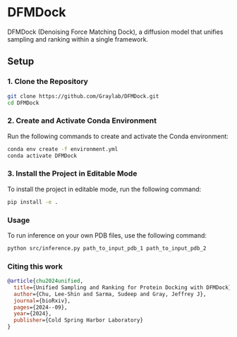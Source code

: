 # DFMDock
DFMDock (Denoising Force Matching Dock), a diffusion model that unifies sampling and ranking within a single framework.

## Setup

### 1. Clone the Repository

```bash
git clone https://github.com/Graylab/DFMDock.git
cd DFMDock
```

### 2. Create and Activate Conda Environment

Run the following commands to create and activate the Conda environment:

```bash
conda env create -f environment.yml
conda activate DFMDock
```

### 3. Install the Project in Editable Mode

To install the project in editable mode, run the following command:

```bash
pip install -e .
```


### Usage

To run inference on your own PDB files, use the following command:

```bash
python src/inference.py path_to_input_pdb_1 path_to_input_pdb_2
```

### Citing this work

```bibtex
@article{chu2024unified,
  title={Unified Sampling and Ranking for Protein Docking with DFMDock},
  author={Chu, Lee-Shin and Sarma, Sudeep and Gray, Jeffrey J},
  journal={bioRxiv},
  pages={2024--09},
  year={2024},
  publisher={Cold Spring Harbor Laboratory}
}
```


